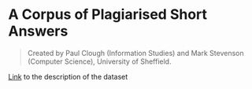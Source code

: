 # A Corpus of Plagiarised Short Answers

> Created by Paul Clough (Information Studies) and Mark Stevenson (Computer Science), University of Sheffield.

[Link](https://ir.shef.ac.uk/cloughie/resources/plagiarism_corpus.html) to the description of the dataset
